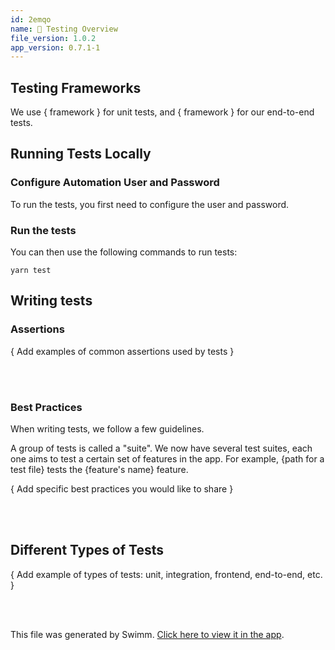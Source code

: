 ```yaml
---
id: 2emqo
name: 🔨 Testing Overview
file_version: 1.0.2
app_version: 0.7.1-1
---
```


## Testing Frameworks

We use { framework } for unit tests, and { framework } for our end-to-end tests.

## Running Tests Locally

### Configure Automation User and Password

To run the tests, you first need to configure the user and password.

### Run the tests

You can then use the following commands to run tests:

```
yarn test
```

## Writing tests

### Assertions

{ Add examples of common assertions used by tests }

<br/>



<br/>

### Best Practices

When writing tests, we follow a few guidelines.

A group of tests is called a "suite". We now have several test suites, each one aims to test a certain set of features in the app. For example, {path for a test file} tests the {feature's name} feature.

{ Add specific best practices you would like to share }

<br/>



<br/>

## Different Types of Tests

{ Add example of types of tests: unit, integration, frontend, end-to-end, etc. }

<br/>



<br/>

This file was generated by Swimm. [Click here to view it in the app](https://app.swimm.io/repos/Z2l0aHViJTNBJTNBdGVtcGxhdGVzJTNBJTNBc3dpbW1pbw==/docs/2emqo).
